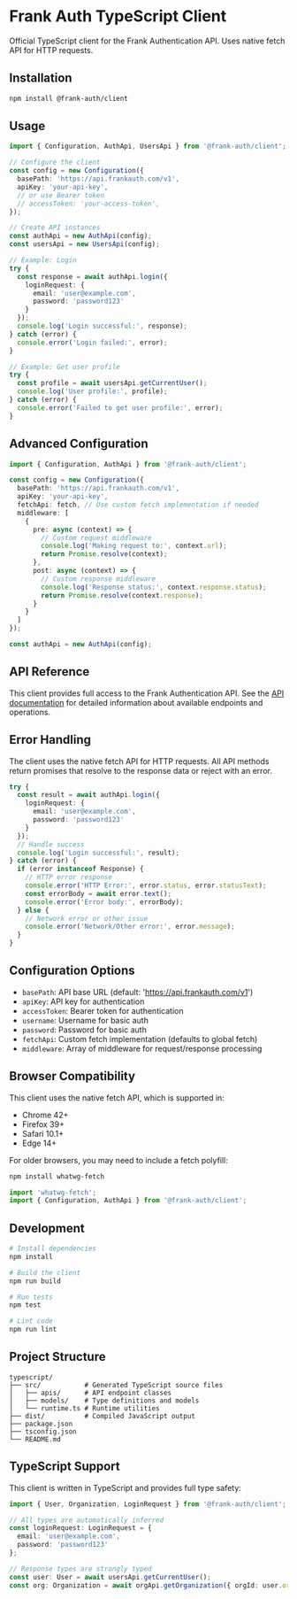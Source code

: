 # Frank Auth TypeScript Client

Official TypeScript client for the Frank Authentication API. Uses native fetch API for HTTP requests.

## Installation

```bash
npm install @frank-auth/client
```

## Usage

```typescript
import { Configuration, AuthApi, UsersApi } from '@frank-auth/client';

// Configure the client
const config = new Configuration({
  basePath: 'https://api.frankauth.com/v1',
  apiKey: 'your-api-key',
  // or use Bearer token
  // accessToken: 'your-access-token',
});

// Create API instances
const authApi = new AuthApi(config);
const usersApi = new UsersApi(config);

// Example: Login
try {
  const response = await authApi.login({
    loginRequest: {
      email: 'user@example.com',
      password: 'password123'
    }
  });
  console.log('Login successful:', response);
} catch (error) {
  console.error('Login failed:', error);
}

// Example: Get user profile
try {
  const profile = await usersApi.getCurrentUser();
  console.log('User profile:', profile);
} catch (error) {
  console.error('Failed to get user profile:', error);
}
```

## Advanced Configuration

```typescript
import { Configuration, AuthApi } from '@frank-auth/client';

const config = new Configuration({
  basePath: 'https://api.frankauth.com/v1',
  apiKey: 'your-api-key',
  fetchApi: fetch, // Use custom fetch implementation if needed
  middleware: [
    {
      pre: async (context) => {
        // Custom request middleware
        console.log('Making request to:', context.url);
        return Promise.resolve(context);
      },
      post: async (context) => {
        // Custom response middleware
        console.log('Response status:', context.response.status);
        return Promise.resolve(context.response);
      }
    }
  ]
});

const authApi = new AuthApi(config);
```

## API Reference

This client provides full access to the Frank Authentication API. See the [API documentation](https://docs.frankauth.com) for detailed information about available endpoints and operations.

## Error Handling

The client uses the native fetch API for HTTP requests. All API methods return promises that resolve to the response data or reject with an error.

```typescript
try {
  const result = await authApi.login({
    loginRequest: {
      email: 'user@example.com',
      password: 'password123'
    }
  });
  // Handle success
  console.log('Login successful:', result);
} catch (error) {
  if (error instanceof Response) {
    // HTTP error response
    console.error('HTTP Error:', error.status, error.statusText);
    const errorBody = await error.text();
    console.error('Error body:', errorBody);
  } else {
    // Network error or other issue
    console.error('Network/Other error:', error.message);
  }
}
```

## Configuration Options

- `basePath`: API base URL (default: 'https://api.frankauth.com/v1')
- `apiKey`: API key for authentication
- `accessToken`: Bearer token for authentication
- `username`: Username for basic auth
- `password`: Password for basic auth
- `fetchApi`: Custom fetch implementation (defaults to global fetch)
- `middleware`: Array of middleware for request/response processing

## Browser Compatibility

This client uses the native fetch API, which is supported in:
- Chrome 42+
- Firefox 39+
- Safari 10.1+
- Edge 14+

For older browsers, you may need to include a fetch polyfill:

```bash
npm install whatwg-fetch
```

```typescript
import 'whatwg-fetch';
import { Configuration, AuthApi } from '@frank-auth/client';
```

## Development

```bash
# Install dependencies
npm install

# Build the client
npm run build

# Run tests
npm test

# Lint code
npm run lint
```

## Project Structure

```
typescript/
├── src/           # Generated TypeScript source files
│   ├── apis/      # API endpoint classes
│   ├── models/    # Type definitions and models
│   └── runtime.ts # Runtime utilities
├── dist/          # Compiled JavaScript output
├── package.json
├── tsconfig.json
└── README.md
```

## TypeScript Support

This client is written in TypeScript and provides full type safety:

```typescript
import { User, Organization, LoginRequest } from '@frank-auth/client';

// All types are automatically inferred
const loginRequest: LoginRequest = {
  email: 'user@example.com',
  password: 'password123'
};

// Response types are strongly typed
const user: User = await usersApi.getCurrentUser();
const org: Organization = await orgApi.getOrganization({ orgId: user.organizationId });
```

